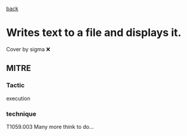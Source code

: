 [back](../index.md)
# Writes text to a file and displays it.
Cover by sigma :x: 
## MITRE
### Tactic
execution
### technique
T1059.003
Many more think to do...
